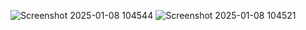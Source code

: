 ![Screenshot 2025-01-08 104544](https://github.com/user-attachments/assets/9e7f37c0-1a4f-4c0f-9a15-825a01112a83)
![Screenshot 2025-01-08 104521](https://github.com/user-attachments/assets/4435fce7-c539-4a62-ac2c-bf2739478420)
